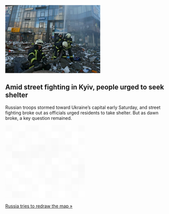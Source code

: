 
![Amid street fighting in Kyiv, people urged to seek shelter](./20220226115850.png)
## Amid street fighting in Kyiv, people urged to seek shelter

Russian troops stormed toward Ukraine’s capital early Saturday, and street fighting broke out as officials urged residents to take shelter. But as dawn broke, a key question remained.

![pic](../square_bg.png)

[Russia tries to redraw the map »](https://www.yahoo.com/news/russia-presses-invasion-outskirts-ukrainian-054136506.html)
